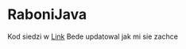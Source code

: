 # RaboniJava
Kod siedzi w [Link](https://github.com/11ArkaN/RaboniJava/blob/Poprawa_C/main.c)
Bede updatowal jak mi sie zachce
